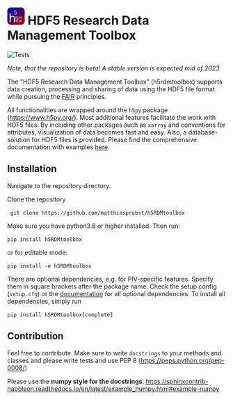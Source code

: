 
<h1 text-align: center;><img src="docs/icons/icon4.svg" alt="" width="40"/> HDF5 Research Data Management Toolbox</h1>


![Tests](https://github.com/matthiasprobst/h5RDMtoolbox/actions/workflows/tests.yml/badge.svg)

*Note, that the repository is beta! A stable version is expected mid of 2023*

The "HDF5 Research Data Management Toolbox" (h5rdmtoolbox) supports data creation, processing and sharing 
of data using the HDF5 file format while pursuing the [FAIR](https://www.nature.com/articles/sdata201618) principles. 

All functionalities are wrapped around the `h5py` package (https://www.h5py.org/). Most additional features 
facilitate the work with HDF5 files. By including other packages such as `xarray` and conventions for attributes, 
visualization of data becomes fast and easy. Also, a database-solution for HDF5 files is provided. Please find the 
comprehensive documentation with examples [here](https://matthiasprobst.github.io/h5RDMtoolbox/).  


## Installation
Navigate to the repository directory.

Clone the repository

     git clone https://github.com/matthiasprobst/h5RDMtoolbox

Make sure you have python3.8 or higher installed. Then run:

    pip install h5RDMtoolbox
or for editable mode:

    pip install -e h5RDMtoolbox

There are optional dependencies, e.g. for PIV-specific features. Specify them in square brackets after the package 
name. Check the setup config (`setup.cfg`) or the [documentation](https://matthiasprobst.github.io/h5RDMtoolbox/) for 
all optional dependencies. To install all dependencies, simply run

    pip install h5RDMtoolbox[complete]


## Contribution
Feel free to contribute. Make sure to write `docstrings` to your methods and classes and please write 
tests and use PEP 8 (https://peps.python.org/pep-0008/)

Please use the **numpy style for the docstrings**: 
https://sphinxcontrib-napoleon.readthedocs.io/en/latest/example_numpy.html#example-numpy


